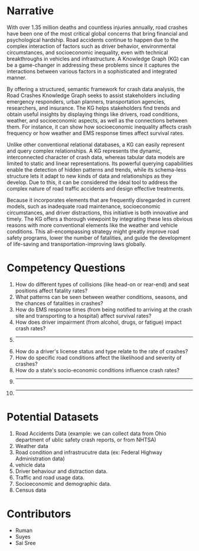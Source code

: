 # Narrative
With over 1.35 million deaths and countless injuries annually, road crashes have been one of the most critical global concerns that bring financial and psychological hardship. Road accidents continue to happen due to the complex interaction of factors such as driver behavior, environmental circumstances, and socioeconomic inequality, even with technical breakthroughs in vehicles and infrastructure. A Knowledge Graph (KG) can be a game-changer in addressing these problems since it captures the interactions between various factors in a sophisticated and integrated manner.

By offering a structured, semantic framework for crash data analysis, the Road Crashes Knowledge Graph seeks to assist stakeholders including emergency responders, urban planners, transportation agencies, researchers, and insurance. The KG helps stakeholders find trends and obtain useful insights by displaying things like drivers, road conditions, weather, and socioeconomic aspects, as well as the connections between them. For instance, it can show how socioeconomic inequality affects crash frequency or how weather and EMS response times affect survival rates.

Unlike other conventional relational databases, a KG can easily represent and query complex relationships. A KG represents the dynamic, interconnected character of crash data, whereas tabular data models are limited to static and linear representations. Its powerful querying capabilities enable the detection of hidden patterns and trends, while its schema-less structure lets it adapt to new kinds of data and relationships as they develop. Due to this, it can be considered the ideal tool to address the complex nature of road traffic accidents and design effective treatments.

Because it incorporates elements that are frequently disregarded in current models, such as inadequate road maintenance, socioeconomic circumstances, and driver distractions, this initiative is both innovative and timely. The KG offers a thorough viewpoint by integrating these less obvious reasons with more conventional elements like the weather and vehicle conditions. This all-encompassing strategy might greatly improve road safety programs, lower the number of fatalities, and guide the development of life-saving and transportation-improving laws globally.










#  Competency Questions
1. How do different types of collisions (like head-on or rear-end) and seat positions affect fatality rates?
2. What patterns can be seen between weather conditions, seasons, and the chances of fatalities in crashes?
3. How do EMS response times (from being notified to arriving at the crash site and transporting to a hospital) affect survival rates?
4. How does driver impairment (from alcohol, drugs, or fatigue) impact crash rates?
5. ---------
6. How do a driver's license status and type relate to the rate of crashes?
7. How do specific road conditions affect the likelihood and severity of crashes?
8. How do a state's socio-economic conditions influence crash rates?
9. ----------
10. ---------



#  Potential Datasets 
1. Road Accidents Data (example: we can collect data from Ohio department of ublic safety crash reports, or from NHTSA) 
2. Weather data
3. Road condition and infrastrucutre data (ex: Federal Highway Administration data)
4. vehicle data
5. Driver behaviour and distraction data.
6. Traffic and road usage data.
7. Socioeconomic and demographic data.
8. Census data

#  Contributors
* Ruman
* Suyes
* Sai Sree



